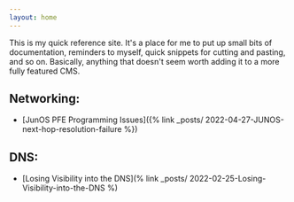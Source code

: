 ```yaml
---
layout: home
---
```

This is my quick reference site. It's a place for me to put up
small bits of documentation, reminders to myself, quick snippets for cutting and
pasting, and so on. Basically, anything that doesn't seem worth adding it to a more fully featured CMS.

## Networking:
- [JunOS PFE Programming Issues]({% link _posts/ 2022-04-27-JUNOS-next-hop-resolution-failure %})

## DNS:
- [Losing Visibility into the DNS](% link _posts/ 2022-02-25-Losing-Visibility-into-the-DNS %)